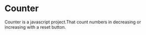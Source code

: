 # Counter
Counter is a javascript project.That count numbers in decreasing or increasing with a reset button.
